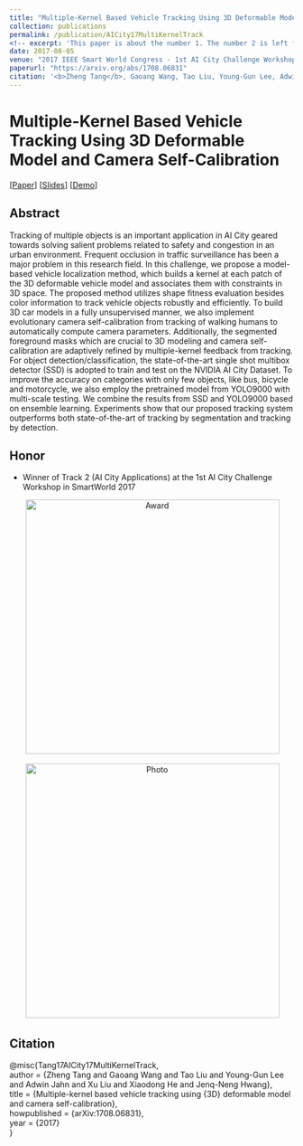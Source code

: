 ```yaml
---
title: "Multiple-Kernel Based Vehicle Tracking Using 3D Deformable Model and Camera Self-Calibration"
collection: publications
permalink: /publication/AICity17MultiKernelTrack
<!-- excerpt: 'This paper is about the number 1. The number 2 is left for future work.' -->
date: 2017-08-05
venue: "2017 IEEE Smart World Congress - 1st AI City Challenge Workshop"
paperurl: "https://arxiv.org/abs/1708.06831"
citation: '<b>Zheng Tang</b>, Gaoang Wang, Tao Liu, Young-Gun Lee, Adwin Jahn, Xu Liu, Xiaodong He and Jenq-Neng Hwang. "Multiple-Kernel Based Vehicle Tracking Using 3D Deformable Model and Camera Self-Calibration". <i>arXiv:1708.06831</i>. 2017.'
---
```

# Multiple-Kernel Based Vehicle Tracking Using 3D Deformable Model and Camera Self-Calibration

[<a href="https://arxiv.org/abs/1708.06831">Paper</a>]
[<a href="http://zhengthomastang.github.io/files/AICity17MultiKernelTrack_slides.pdf">Slides</a>]
[<a href="https://youtu.be/QA0Iek4tR0k">Demo</a>]


## Abstract
Tracking of multiple objects is an important application in AI City geared towards solving salient problems related to safety and congestion in an urban environment. Frequent occlusion in traffic surveillance has been a major problem in this research field. In this challenge, we propose a model-based vehicle localization method, which builds a kernel at each patch of the 3D deformable vehicle model and associates them with constraints in 3D space. The proposed method utilizes shape fitness evaluation besides color information to track vehicle objects robustly and efficiently. To build 3D car models in a fully unsupervised manner, we also implement evolutionary camera self-calibration from tracking of walking humans to automatically compute camera parameters. Additionally, the segmented foreground masks which are crucial to 3D modeling and camera self-calibration are adaptively refined by multiple-kernel feedback from tracking. For object detection/classification, the state-of-the-art single shot multibox detector (SSD) is adopted to train and test on the NVIDIA AI City Dataset. To improve the accuracy on categories with only few objects, like bus, bicycle and motorcycle, we also employ the pretrained model from YOLO9000 with multi-scale testing. We combine the results from SSD and YOLO9000 based on ensemble learning. Experiments show that our proposed tracking system outperforms both state-of-the-art of tracking by segmentation and tracking by detection.


## Honor
* Winner of Track 2 (AI City Applications) at the 1st AI City Challenge Workshop in SmartWorld 2017
<p align="center">
  <img src="http://zhengthomastang.github.io/images/AICity17MultiKernelTrack_award.png?raw=true" alt="Award" style="width: 450px;"/>
</p>
<p align="center">
  <img src="http://zhengthomastang.github.io/images/AICity17MultiKernelTrack_photo.png?raw=true" alt="Photo" style="width: 450px;"/> 
</p>


## Citation
@misc{Tang17AICity17MultiKernelTrack,  
author = {Zheng Tang and Gaoang Wang and Tao Liu and Young-Gun Lee and Adwin Jahn and Xu Liu and Xiaodong He and Jenq-Neng Hwang},  
title = {Multiple-kernel based vehicle tracking using {3D} deformable model and camera self-calibration},  
howpublished = {arXiv:1708.06831},  
year = {2017}  
}
